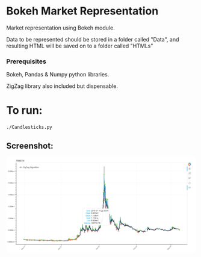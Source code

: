 # Bokeh Market Representation

Market representation using Bokeh module.

Data to be represented should be stored in a folder called "Data", and resulting HTML will be saved on to a folder called "HTMLs"

### Prerequisites
Bokeh, Pandas & Numpy python libraries.

ZigZag library also included but dispensable.

# To run:
```
./Candlesticks.py
```
## Screenshot:

![Screenshot](Screenshot.png?raw=true "Title")
